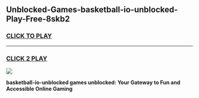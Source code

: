 
## Unblocked-Games-basketball-io-unblocked-Play-Free-8skb2
<h3>
<a href="https://premium76.site?title=basketball-io-unblocked&ref=20M">CLICK TO PLAY</a></h3>
<hr>

<h3>
<a href="https://premium76.site?title=basketball-io-unblocked&ref=20M">CLICK 2 PLAY</a>
  
</h3>

<a href="https://premium76.site?title=basketball-io-unblocked&ref=19M"><img src="https://clearcache.store/games.png"></a>


**basketball-io-unblocked games unblocked: Your Gateway to Fun and Accessible Online Gaming**
